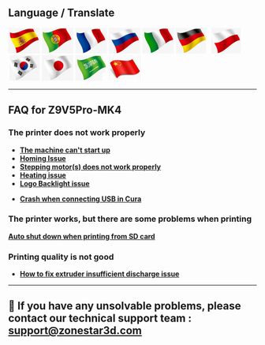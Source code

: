 ## Language / Translate
[![](../../../lanpic/ES.png)](https://github-com.translate.goog/ZONESTAR3D/Z9/tree/main/Z9V5/Z9V5-MK3/4.%20FAQ?_x_tr_sl=en&_x_tr_tl=es)
[![](../../../lanpic/PT.png)](https://github-com.translate.goog/ZONESTAR3D/Z9/tree/main/Z9V5/Z9V5-MK3/4.%20FAQ?_x_tr_sl=en&_x_tr_tl=pt)
[![](../../../lanpic/FR.png)](https://github-com.translate.goog/ZONESTAR3D/Z9/tree/main/Z9V5/Z9V5-MK3/4.%20FAQ?_x_tr_sl=en&_x_tr_tl=fr)
[![](../../../lanpic/RU.png)](https://github-com.translate.goog/ZONESTAR3D/Z9/tree/main/Z9V5/Z9V5-MK3/4.%20FAQ?_x_tr_sl=en&_x_tr_tl=ru)
[![](../../../lanpic/IT.png)](https://github-com.translate.goog/ZONESTAR3D/Z9/tree/main/Z9V5/Z9V5-MK3/4.%20FAQ?_x_tr_sl=en&_x_tr_tl=it)
[![](../../../lanpic/DE.png)](https://github-com.translate.goog/ZONESTAR3D/Z9/tree/main/Z9V5/Z9V5-MK3/4.%20FAQ?_x_tr_sl=en&_x_tr_tl=de)
[![](../../../lanpic/PL.png)](https://github-com.translate.goog/ZONESTAR3D/Z9/tree/main/Z9V5/Z9V5-MK3/4.%20FAQ?_x_tr_sl=en&_x_tr_tl=pl)
[![](../../../lanpic/KR.png)](https://github-com.translate.goog/ZONESTAR3D/Z9/tree/main/Z9V5/Z9V5-MK3/4.%20FAQ?_x_tr_sl=en&_x_tr_tl=ko)
[![](../../../lanpic/JP.png)](https://github-com.translate.goog/ZONESTAR3D/Z9/tree/main/Z9V5/Z9V5-MK3/4.%20FAQ?_x_tr_sl=en&_x_tr_tl=ja)
[![](../../../lanpic/SA.png)](https://github-com.translate.goog/ZONESTAR3D/Z9/tree/main/Z9V5/Z9V5-MK3/4.%20FAQ?_x_tr_sl=en&_x_tr_tl=ar)
[![](../../../lanpic/CN.png)](https://github-com.translate.goog/ZONESTAR3D/Z9/tree/main/Z9V5/Z9V5-MK3/4.%20FAQ?_x_tr_sl=en&_x_tr_tl=zh-CN)

--------
## FAQ for Z9V5Pro-MK4
### The printer does not work properly
- [**The machine can't start up**](https://github.com/ZONESTAR3D/Z9/blob/main/Z9V5/Z9V5_FAQ/Issue_of_startup/readme.md)
- [**Homing Issue**](https://github.com/ZONESTAR3D/Z9/blob/main/Z9V5/Z9V5_FAQ/Issue_of_Homing/readme.md)
- [**Stepping motor(s) does not work properly**](https://github.com/ZONESTAR3D/Z9/blob/main/Z9V5/Z9V5_FAQ/Issue_of_stepping_motor/readme.md)
- [**Heating issue**](https://github.com/ZONESTAR3D/Z9/blob/main/Z9V5/Z9V5_FAQ/Issue_heating/readme.md)
- [**Logo Backlight issue**](https://github.com/ZONESTAR3D/Z9/blob/main/Z9V5/Z9V5_FAQ/Issue_of_Backlight/readme.md)
<!-- - [**Not read SD card issue**](https://github.com/ZONESTAR3D/Z9/blob/main/Z9V5/Z9V5_FAQ/Issue_not read_sdcard/readme.md) -->
- [**Crash when connecting USB in Cura**](https://github.com/ZONESTAR3D/Z9/blob/main/Z9V5/Z9V5_FAQ/issue_of_connect_USB_in_Cura/readme.md)

### The printer works, but there are some problems when printing
 [**Auto shut down when printing from SD card**](https://github.com/ZONESTAR3D/Z9/blob/main/Z9V5/Z9V5_FAQ/Issue_auto_shut_down/readme.md)
<!-- - [**Auto pause when printing from SD card**](https://github.com/ZONESTAR3D/Z9/blob/main/Z9V5/Z9V5_FAQ/Issue_auto_pause/readme.md) -->
<!-- - [**Not extruding at the start of the print**](https://github.com/ZONESTAR3D/Z9/blob/main/Z9V5/Z9V5_FAQ/Issue_not_extrusion_at_start/readme.md) -->
<!-- - [**Print not sticking to bed**](https://github.com/ZONESTAR3D/Z9/blob/main/Z9V5/Z9V5_FAQ/Issue_not_sticking_to_bed/readme.md) -->
<!-- - [**Bed auto leveling issue**](https://github.com/ZONESTAR3D/Z9/blob/main/Z9V5/Z9V5_FAQ/Issue_bed_auto_leveling/readme.md) -->
<!-- - [**Filament run out sensor issue**](https://github.com/ZONESTAR3D/Z9/blob/main/Z9V5/Z9V5_FAQ/Issue_FROD/readme.md) -->
<!-- - [**Filament clogged issue**](https://github.com/ZONESTAR3D/Z9/blob/main/Z9V5/Z9V5_FAQ/Issue_M4hotend_clogged/readme.md) -->

### Printing quality is not good
- [**How to fix extruder insufficient discharge issue**](https://github.com/ZONESTAR3D/Z9/blob/main/Z9V5/Z9V5_FAQ/Issue_of_Extruder_insufficient_discharge/readme.md)
<!-- - [**Shifted layers when printing from SD card**]() -->
<!-- - [**Pillowing, e.g. incomplete top layer fills, top layer holes/gaps**]() -->
<!-- - [**Warping or coner lifting**]() -->
<!-- - [**Layer separation or warping within the part**]() -->
<!-- - [**Blobs and/or pimples on exterior surface**]() -->
<!-- - [**Scars on top surface**]() -->
<!-- - [**Infill showing on exterior of print**]() -->
<!-- - [**Weak infill**]() -->
--------
## :email: If you have any unsolvable problems, please contact our technical support team : support@zonestar3d.com